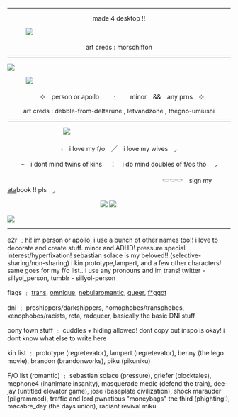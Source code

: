 ***

</p>

<p align="center"> made 4 desktop !!

　　　![](https://i.imgur.com/Oqg7qN6.png)

<p align="center"> art creds : morschiffon


***
![](https://i.imgur.com/wYgRhtL.png)

　　　![](https://i.imgur.com/ZdqfbxE.png)

<p align="center"> 　⊹　person or apollo　　﹕　　minor　&&　any prns　⊹　

<p align="center"> art creds : debble-from-deltarune , letvandzone , thegno-umiushi

***

　　　　　　　　　![](https://i.imgur.com/3BY1W03.png)

<p align="center">  𓏻　i love my f/o　╱　i love my wives　◞
<p align="center">  ⏖　i dont mind twins of kins　 ：　i do mind doubles of f/os tho　◞
 
　　　　　　　　　　　　　　　　　　　　　　　　　𓎢𓎟𓎡　sign my [ata](https://whimsycal.atabook.org)book !! pls　◞


 　　　　　　　　　　　　　　　![](https://i.imgur.com/qc3NP59.gif) ![](https://i.imgur.com/ADEwKTE.gif)

![](https://i.imgur.com/M6s8s5y.png)


***

e2r ﹕hi! im person or apollo, i use a bunch of other names too!! i love to decorate and create stuff. minor and ADHD! pressure special interest/hyperfixation! sebastian solace is my beloved!! (selective-sharing/non-sharing) i kin prototype,lampert, and a few other characters! same goes for my f/o list.. i use any pronouns and im trans! twitter - sillyol_person, tumblr - sillyol-person

flags ﹕ [trans](https://lgbtqia.wiki/wiki/Transgender), [omnique](https://lgbtqia.wiki/wiki/Omnique), [nebularomantic](https://lgbtqia.wiki/wiki/Nebularomantic), [queer](https://lgbtqia.wiki/wiki/Queer), [f*ggot](https://lgbtqia.wiki/wiki/F*ggot)

dni ﹕ proshippers/darkshippers, homophobes/transphobes, xenophobes/racists, rcta, radqueer, basically the basic DNI stuff

pony town stuff ﹕ cuddles + hiding allowed! dont copy but inspo is okay! i dont know what else to write here

kin list ﹕ prototype (regretevator), lampert (regretevator), benny (the lego movie), brandon (brandonworks), piku (pikuniku)

F/O list (romantic) ﹕ sebastian solace (pressure), griefer (blocktales), mephone4 (inanimate insanity), masquerade medic (defend the train), dee-jay (untitled elevator game), jose (baseplate civilization), shock marauder (pilgrammed), traffic and lord pwnatious "moneybags" the third (phighting!), macabre_day (the days union), radiant revival miku


<!--
**whimsical-person/whimsical-person** is a ✨ _special_ ✨ repository because its `README.md` (this file) appears on your GitHub profile.

Here are some ideas to get you started:

- 🔭 I’m currently working on ...
- 🌱 I’m currently learning ...
- 👯 I’m looking to collaborate on ...
- 🤔 I’m looking for help with ...
- 💬 Ask me about ...
- 📫 How to reach me: ...
- 😄 Pronouns: ...
- ⚡ Fun fact: ...
-->
